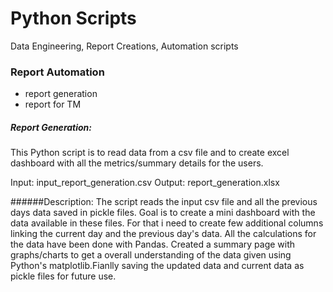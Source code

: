 Python Scripts
=============
Data Engineering, Report Creations, Automation scripts

### Report Automation
- report generation
- report for TM

##### Report Generation:
This Python script is to read data from a csv file and to create excel dashboard with all the metrics/summary details for the users.

Input: input_report_generation.csv
Output: report_generation.xlsx

######Description:
The script reads the input csv file and all the previous days data saved in pickle files. Goal is to create a mini dashboard with the data available in these files. For that i need to create few additional columns linking the current day and the previous day's data. All the calculations for the data have been done with Pandas. Created a summary page with graphs/charts to get a overall understanding of the data given using Python's matplotlib.Fianlly saving the updated data and current data as pickle files for future use.

